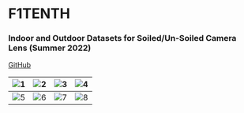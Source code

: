 # F1TENTH

### Indoor and Outdoor Datasets for Soiled/Un-Soiled Camera Lens (Summer 2022)

[GitHub](https://github.com/Tinker-Twins/F1TENTH-Webcam-Data-Recording-Pipeline)

| ![1](https://github.com/Tinker-Twins/F1TENTH/blob/main/media/Summer%202022/Vehicle%20Indoor.jpg)|![2](https://github.com/Tinker-Twins/F1TENTH/blob/main/media/Summer%202022/Vehicle%20Outdoor.jpg)|![3](https://github.com/Tinker-Twins/F1TENTH/blob/main/media/Summer%202022/Camera%20Mount.jpg)|![4](https://github.com/Tinker-Twins/F1TENTH/blob/main/media/Summer%202022/Lab%20Data%20Collection.jpg)|
| :-----------------: | :-----------------: | :-----------------: | :-----------------: |
| ![5](https://github.com/Tinker-Twins/F1TENTH/blob/main/media/Summer%202022/Mulch%20Data%20Collection%201.jpg)|![6](https://github.com/Tinker-Twins/F1TENTH/blob/main/media/Summer%202022/Mulch%20Data%20Collection%202.jpg)|![7](https://github.com/Tinker-Twins/F1TENTH/blob/main/media/Summer%202022/Grass%20Data%20Collection%201.jpg)|![8](https://github.com/Tinker-Twins/F1TENTH/blob/main/media/Summer%202022/Grass%20Data%20Collection%202.jpg)|
